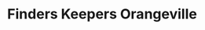 ---
title: "Finders Keepers Orangeville"
url: /orangeville/finders-keepers-orangeville/
shop: Gebrauchtwaren
---